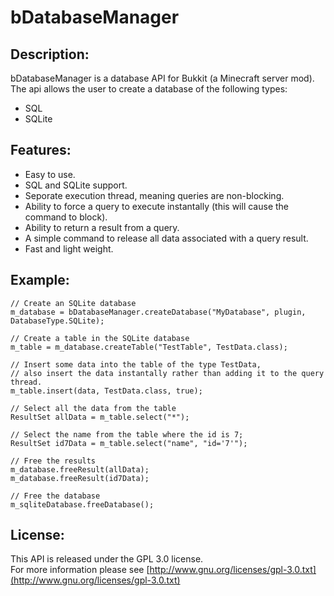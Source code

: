 bDatabaseManager
==========

Description:
------------
bDatabaseManager is a database API for Bukkit (a Minecraft server mod).
The api allows the user to create a database of the following types:

 - SQL
 - SQLite

Features:
---------
 - Easy to use.
 - SQL and SQLite support.
 - Seporate execution thread, meaning queries are non-blocking.
 - Ability to force a query to execute instantally (this will cause the command to block).
 - Ability to return a result from a query.
 - A simple command to release all data associated with a query result.
 - Fast and light weight.
 
Example:
------------

    // Create an SQLite database  
    m_database = bDatabaseManager.createDatabase("MyDatabase", plugin, DatabaseType.SQLite);

    // Create a table in the SQLite database  
    m_table = m_database.createTable("TestTable", TestData.class);

    // Insert some data into the table of the type TestData,  
    // also insert the data instantally rather than adding it to the query thread.  
    m_table.insert(data, TestData.class, true);

    // Select all the data from the table  
    ResultSet allData = m_table.select("*");

    // Select the name from the table where the id is 7;  
    ResultSet id7Data = m_table.select("name", "id='7'");

    // Free the results  
    m_database.freeResult(allData);
    m_database.freeResult(id7Data);

    // Free the database  
    m_sqliteDatabase.freeDatabase();

License:
------------
This API is released under the GPL 3.0 license.  
For more information please see [http://www.gnu.org/licenses/gpl-3.0.txt](http://www.gnu.org/licenses/gpl-3.0.txt)
